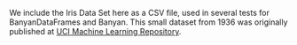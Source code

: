 We include the Iris Data Set here as a CSV file, used in several tests for BanyanDataFrames and Banyan.
This small dataset from 1936 was originally published at [UCI Machine Learning Repository](https://archive.ics.uci.edu/ml/datasets/Iris).
